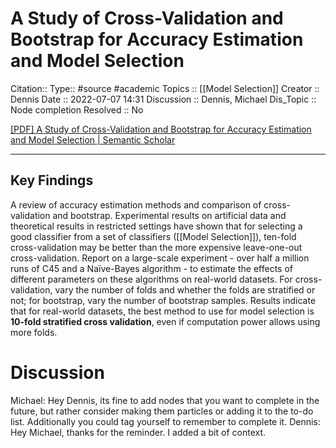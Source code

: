 # A Study of Cross-Validation and Bootstrap for Accuracy Estimation and Model Selection

Citation::
Type:: #source #academic 
Topics :: [[Model Selection]]
Creator :: Dennis
Date :: 2022-07-07 14:31
Discussion :: Dennis, Michael
Dis_Topic :: Node completion
Resolved :: No 

[[PDF] A Study of Cross-Validation and Bootstrap for Accuracy Estimation and Model Selection | Semantic Scholar](https://www.semanticscholar.org/paper/8c70a0a39a686bf80b76cb1b77f9eef156f6432d)

---
## Key Findings
A review of accuracy estimation methods and comparison of cross-validation and bootstrap. Experimental results on artificial data and theoretical results in restricted settings have shown that for selecting a good classifier from a set of classifiers ([[Model Selection]]), ten-fold cross-validation may be better than the more expensive leave-one-out cross-validation. Report on a large-scale experiment - over half a million runs of C45 and a Naïve-Bayes algorithm - to estimate the effects of different parameters on these algorithms on real-world datasets. For cross-validation, vary the number of folds and whether the folds are stratified or not; for bootstrap, vary the number of bootstrap samples. Results indicate that for real-world datasets, the best method to use for model selection is **10-fold stratified cross validation**, even if computation power allows using more folds.

# Discussion
Michael: Hey Dennis, its fine to add nodes that you want to complete in the future, but rather consider making them particles or adding it to the to-do list. Additionally you could tag yourself to remember to complete it.
Dennis: Hey Michael, thanks for the reminder. I added a bit of context.
